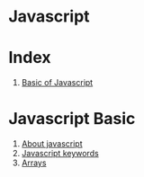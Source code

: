 # Javascript

# Index

1. [Basic of Javascript](#javascript-basic)

# Javascript Basic

1. [About javascript](https://github.com/Axhutoxh/javascript/blob/main/study/chapter1/README.md)
2. [Javascript keywords](https://github.com/Axhutoxh/javascript/blob/main/study/chapter2/README.md)
3. [Arrays](#)
